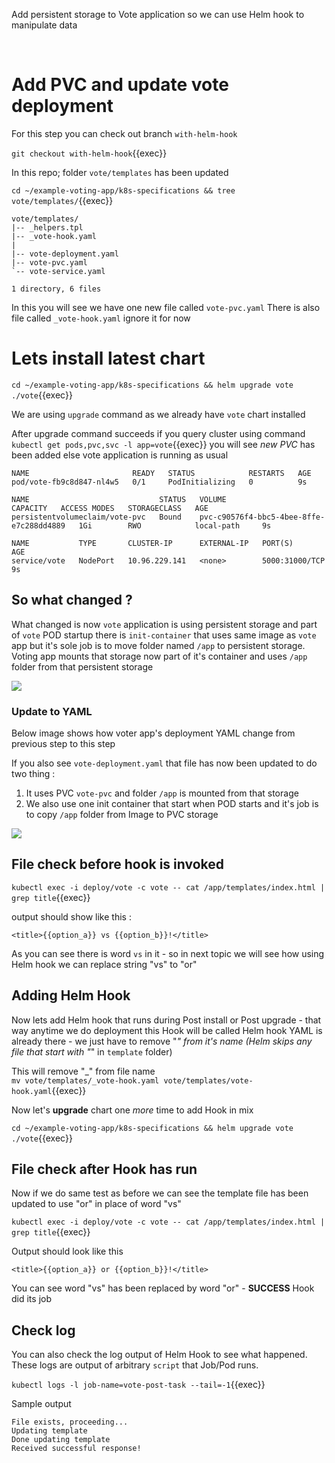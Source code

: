 
Add persistent storage to Vote application so we can use Helm hook to manipulate data

<br>

# Add PVC and update vote deployment 

For this step you can check out branch `with-helm-hook`

`git checkout with-helm-hook`{{exec}}

In this repo; folder `vote/templates` has been updated

`cd ~/example-voting-app/k8s-specifications && tree vote/templates/`{{exec}}

```
vote/templates/
|-- _helpers.tpl
|-- _vote-hook.yaml
|
|-- vote-deployment.yaml
|-- vote-pvc.yaml
`-- vote-service.yaml

1 directory, 6 files
```

In this you will see we have one new file called `vote-pvc.yaml`
There is also file called `_vote-hook.yaml` ignore it for now 

# Lets install latest chart 

`cd ~/example-voting-app/k8s-specifications && helm upgrade vote ./vote`{{exec}}

We are using `upgrade` command as we already have `vote` chart installed 

After upgrade command succeeds if you query cluster using command `kubectl get pods,pvc,svc -l app=vote`{{exec}} you will see _new PVC_ has been added else vote application is running as usual 

```
NAME                       READY   STATUS            RESTARTS   AGE
pod/vote-fb9c8d847-nl4w5   0/1     PodInitializing   0          9s

NAME                             STATUS   VOLUME                                     CAPACITY   ACCESS MODES   STORAGECLASS   AGE
persistentvolumeclaim/vote-pvc   Bound    pvc-c90576f4-bbc5-4bee-8ffe-e7c288dd4889   1Gi        RWO            local-path     9s

NAME           TYPE       CLUSTER-IP      EXTERNAL-IP   PORT(S)          AGE
service/vote   NodePort   10.96.229.141   <none>        5000:31000/TCP   9s
```

## So what changed ?

What changed is now `vote` application is using persistent storage and part of `vote` POD startup there is `init-container` that uses same image as `vote` app but it's sole job is to move folder named `/app` to persistent storage. Voting app mounts that storage now part of it's container and uses `/app` folder from that persistent storage 

![](https://i.ibb.co/VvpCQGW/voter-app-change.gif)

### Update to YAML 

Below image shows how voter app's deployment YAML change from previous step to this step 

If you also see `vote-deployment.yaml` that file has now been updated to do two thing : 

1. It uses PVC `vote-pvc` and folder `/app` is mounted from that storage 
2. We also use one init container that start when POD starts and it's job is to copy `/app` folder from Image to PVC storage 

![](https://i.ibb.co/wKgnvxn/image.png)

## File check before hook is invoked 

`kubectl exec -i deploy/vote -c vote -- cat /app/templates/index.html | grep title`{{exec}}

output should show like this : 

```
<title>{{option_a}} vs {{option_b}}!</title>
```

As you can see there is word `vs` in it - so in next topic we will see how using Helm hook we can replace string "vs" to "or"

## Adding Helm Hook 

Now lets add Helm hook that runs during Post install or Post upgrade - that way anytime we do deployment this Hook will be called
Helm hook YAML is already there - we just have to remove "_" from it's name (Helm skips any file that start with "_" in `template` folder)

This will remove "_" from file name   
`mv vote/templates/_vote-hook.yaml vote/templates/vote-hook.yaml`{{exec}}

Now let's **upgrade** chart one _more_ time to add Hook in mix 

`cd ~/example-voting-app/k8s-specifications && helm upgrade vote ./vote`{{exec}}

## File check after Hook has run 

Now if we do same test as before we can see the template file has been updated to use "or" in place of word "vs" 

`kubectl exec -i deploy/vote -c vote -- cat /app/templates/index.html | grep title`{{exec}}

Output should look like this 

```
<title>{{option_a}} or {{option_b}}!</title>
```

You can see word "vs" has been replaced by word "or" - **SUCCESS** Hook did its job

## Check log 

You can also check the log output of Helm Hook to see what happened. 
These logs are output of arbitrary `script` that Job/Pod runs.

`kubectl logs -l job-name=vote-post-task --tail=-1`{{exec}}

Sample output 

```
File exists, proceeding...
Updating template
Done updating template
Received successful response!
```
